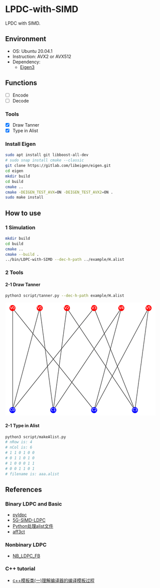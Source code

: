 # LPDC-with-SIMD

LPDC with SIMD.

## Environment

- OS: Ubuntu 20.04.1
- Instruction: AVX2 or AVX512
- Dependency: 
  - [Eigen3](http://eigen.tuxfamily.org)

## Functions

- [ ] Encode
- [ ] Decode

### Tools

- [x] Draw Tanner
- [x] Type in Alist

### Install Eigen

```Bash
sudo apt install git libboost-all-dev
# sudo snap install cmake --classic
git clone https://gitlab.com/libeigen/eigen.git
cd eigen
mkdir build
cd build
cmake ..
cmake -DEIGEN_TEST_AVX=ON -DEIGEN_TEST_AVX2=ON .
sudo make install
```

## How to use

### 1 Simulation

```Bash
mkdir build
cd build
cmake ..
cmake --build .
../bin/LDPC-with-SIMD --dec-h-path ../example/H.alist
```

### 2 Tools

#### 2-1 Draw Tanner

```Bash
python3 script/tanner.py --dec-h-path example/H.alist
```

![](assets/tanner.png)

#### 2-1 Type in Alist

```Bash
python3 script/makeAlist.py
# nRow is: 4
# nCol is: 6
# 1 1 0 1 0 0 
# 0 1 1 0 1 0
# 1 0 0 0 1 1
# 0 0 1 1 0 1
# filename is: aaa.alist
```

## References

### Binary LDPC and Basic

- [pyldpc](https://github.com/hichamjanati/pyldpc.git)
- [5G-SIMD-LDPC](https://github.com/SherlockHsu/5G-SIMD-LDPC)
- [Python处理alist文件](https://www.cnblogs.com/lingr7/p/13038410.html)
- [aff3ct](https://github.com/aff3ct/aff3ct)

### Nonbinary LDPC

- [NB_LDPC_FB](https://github.com/cedricomarchando/NB_LDPC_FB)

### C++ tutorial

- [c++模板类(一)理解编译器的编译模板过程](http://blog.csdn.net/onafioo/article/details/29857281)